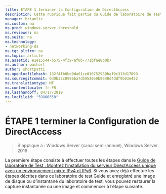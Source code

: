```yaml
---
title: ÉTAPE 1 terminer la Configuration de DirectAccess
description: Cette rubrique fait partie du Guide de laboratoire de Test - décrire de DirectAccess dans un Cluster avec équilibrage de charge réseau Windows pour Windows Server 2016
manager: brianlic
ms.custom: na
ms.prod: windows-server-threshold
ms.reviewer: na
ms.suite: na
ms.technology:
- networking-da
ms.tgt_pltfrm: na
ms.topic: article
ms.assetid: e1e15544-b575-4f39-af0b-771bfae8b0b7
ms.author: pashort
author: shortpatti
ms.openlocfilehash: 182f4fb0be9da61ce010752989baf9c313d17099
ms.sourcegitcommit: 0d0b32c8986ba7db9536e0b8648d4ddf9b03e452
ms.translationtype: MT
ms.contentlocale: fr-FR
ms.lasthandoff: 04/17/2019
ms.locfileid: "59860350"
---
```

# <a name="step-1-complete-the-directaccess-configuration"></a>ÉTAPE 1 terminer la Configuration de DirectAccess

>S'applique à : Windows Server (canal semi-annuel), Windows Server 2016

La première étape consiste à effectuer toutes les étapes dans le [Guide de laboratoire de Test : Montrez l’installation du serveur DirectAccess unique avec un environnement mixte IPv4 et IPv6](https://go.microsoft.com/fwlink/p/?LinkId=237004). Si vous avez déjà effectué les étapes décrites dans ce laboratoire de test Guide et enregistré une image de disque ou d’instantané du laboratoire de test, vous pouvez restaurer la capture instantanée ou une image et commencer à l’étape suivante.  
  


